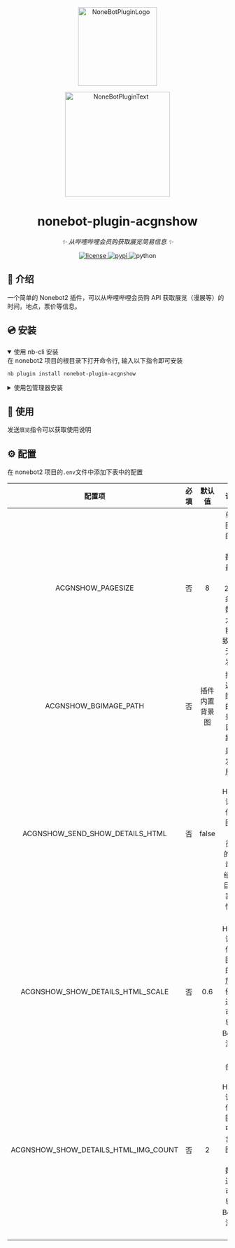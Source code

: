 <div align="center">
  <a href="https://v2.nonebot.dev/store"><img src="https://github.com/LiteyukiStudio/nonebot-plugin-acgnshow/blob/resources/nbp_logo.png" width="180" height="180" alt="NoneBotPluginLogo"></a>
  <br>
  <p><img src="https://github.com/LiteyukiStudio/nonebot-plugin-acgnshow/blob/resources/NoneBotPlugin.svg" width="240" alt="NoneBotPluginText"></p>
</div>

<div align="center">

# nonebot-plugin-acgnshow

_✨ 从哔哩哔哩会员购获取展览简易信息 ✨_

<a href="./LICENSE">
    <img src="https://img.shields.io/github/license/LiteyukiStudio/nonebot-plugin-acgnshow.svg" alt="license">
</a>
<a href="https://pypi.python.org/pypi/nonebot-plugin-acgnshow">
    <img src="https://img.shields.io/pypi/v/nonebot-plugin-acgnshow.svg" alt="pypi">
</a>
<img src="https://img.shields.io/badge/python-3.9+-blue.svg" alt="python">

</div>

## 📖 介绍

一个简单的 Nonebot2 插件，可以从哔哩哔哩会员购 API 获取展览（漫展等）的时间，地点，票价等信息。

## 💿 安装

<details open>
<summary>使用 nb-cli 安装</summary>
在 nonebot2 项目的根目录下打开命令行, 输入以下指令即可安装

    nb plugin install nonebot-plugin-acgnshow

</details>

<details>
<summary>使用包管理器安装</summary>
在 nonebot2 项目的插件目录下, 打开命令行, 根据你使用的包管理器, 输入相应的安装命令

<details>
<summary>pip</summary>

    pip install nonebot-plugin-acgnshow

</details>
<details>
<summary>pdm</summary>

    pdm add nonebot-plugin-acgnshow

</details>
<details>
<summary>poetry</summary>

    poetry add nonebot-plugin-acgnshow

</details>
<details>
<summary>conda</summary>

    conda install nonebot-plugin-acgnshow

</details>

打开 nonebot2 项目根目录下的 `pyproject.toml` 文件, 在 `[tool.nonebot]` 部分追加写入

    plugins = ["nonebot_plugin_acgnshow"]

</details>

## 🎉 使用

发送`展览`指令可以获取使用说明

## ⚙️ 配置

在 nonebot2 项目的`.env`文件中添加下表中的配置

|      配置项       | 必填 | 默认值 |                             说明                             |
| :---------------: | :--: | :----: | :----------------------------------------------------------: |
| ACGNSHOW_PAGESIZE |  否  |   8    | 单个图片的条目数，最大为 20，条目数过大可能导致 Bot 无法发送 |
| ACGNSHOW_BGIMAGE_PATH | 否 | 插件内置背景图 | 插件返回图片的背景图目录路径 |
| ACGNSHOW_SEND_SHOW_DETAILS_HTML | 否 | false | 是否发送展览的 HTML 详情信息图片（会员购的“活动介绍”栏目），实验性功能 |
| ACGNSHOW_SHOW_DETAILS_HTML_SCALE | 否 | 0.6 | HTML 详情信息图片的缩放比例，过大可能导致 Bot 无法发送 |
| ACGNSHOW_SHOW_DETAILS_HTML_IMG_COUNT | 否 | 2 | 每一张 HTML 详情信息图片中包含的图片个数，过大可能导致 Bot 无法发送 |
